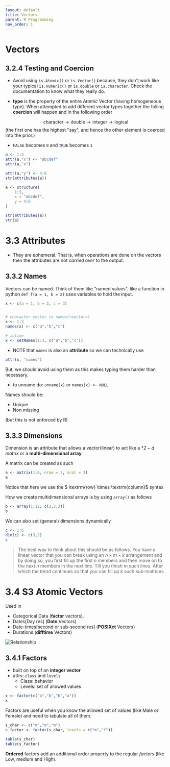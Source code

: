 ```yaml
---
layout: default
title: Vectors
parent: R Programming
nav_order: 1
---
```


# Vectors

## 3.2.4 Testing and Coercion

- Avoid using `is.Atomic()` or `is.Vector()` because, they don't work like your typical `is.numeric()` or `is.double` or `is.character`. Check the documentation to know what they really do.

- **type** is the property of the entire _Atomic_ Vector (having homogeneous type). When attempted to add different vector types together the folling **coercion** will happen and in the following order

$$
\text{character} \to \text{double} \to \text{integer} \to \text{logical}
$$
(the first one has the highest "say", and hence the other element is coerced into the prior.)

- `FALSE` becomes `0` and `TRUE` becomes `1`

```r
a <- 1:3
attr(a,"x") <- "abcdef"
attr(a,"x")

attr(a,"y") <- 4:6
str(attributes(a))

a <- structure(
    1:3,
    x = "abcdef",
    y = 4:6
)

str(attributes(a))
str(a)
```

# 3.3 Attributes

- They are ephemeral. That is, when operations are done on the vectors then the attributes are not *carried over* to the output.

## 3.3.2 Names

Vectors can be named. Think of them like "named values", like a function in python `def f(a = 1, b = 2)` uses variables to hold the input.
```r
x <- c(a = 1, b = 2, c = 3)


# character vector to names(<vector>)
x <- 1:3
names(x) <- c("a","b","c")

# inline
x <- setNames(1:3, c("a","b","c"))

```

- NOTE that `names` is also an **attribute** so we can technically use
```r
attr(x, "names")
```
But, we should avoid using them as this makes typing them harder than necessary.

- to unname do: `unname(x)` or `names(x) <- NULL`

Names should be:
 - Unique
 - Non missing

(but this is not enforced by R)

## 3.3.3 Dimensions

Dimension is an attribute that allows a vector(linear) to act like a **$2-d$ *matrix** or a **multi-dimensional array**.

A matrix can be created as such
```r
a <- matrix(1:6, nrow = 2, ncol = 3)
a
```
Notice that here we use the $ \textrm{row} \times \textrm{column}$ syntax

How we create multidimensional arrays is by using `array()` as follows
```r
b <- array(1:12, c(2,3,2))
b
```

We can also set (general) dimensions dynamically
```r
c <- 1:6
dim(c) <- c(3,2)
c
```

> The best way to think about this should be as follows. You have a linear vector that you can break using an $n \times m \times k$  arrangement and by doing so, you first fill up the first $n$ members and then move on to the next  $n$ members in the next line.
> Till you finish  $m$ such lines. After which the trend continues so that you can fill up $k$ such sub-matrices.

# 3.4 S3 Atomic Vectors

Used in
- Categorical Data (**factor** vectors).
- Dates[Day res] (**Date** Vectors)
- Date-times[second or sub-second res] (**POSIXct** Vectors)
- Durations (**difftime** Vectors)

![Relationship]("./docs/images/vectors-1.jpeg")

## 3.4.1 Factors

- built on top of an **integer vector**
- attrs: `class` and `levels`
  - Class: behavior
  - Levels: set of allowed values

```r
x <- factor(c("a","b","b","a"))
x
```
Factors are useful when you know the allowed set of values (like Male or Female) and need to tabulate all of them.

```r
s_char <- c("m","m","m")
s_factor <- factor(s_char, levels = c("m","f"))

table(s_char)
table(s_factor)
```

**Ordered** factors add an additional order property to the regular *factors* (like Low, medium and High).


